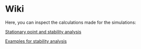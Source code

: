 # Wiki

Here, you can inspect the calculations made for the simulations:

[Stationary point and stability analysis](pictures/photo_2019-06-16_19-02-33.jpg)

[Examples for stability analysis](pictures/photo_2019-06-16_19-02-32.jpg)